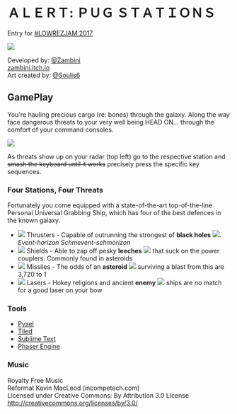 # ＡＬＥＲＴ: ＰＵＧ ＳＴＡＴＩＯＮＳ #
Entry for [#LOWREZJAM 2017][12]

![][20]

Developed by: [@Zambini][0]  
[zambini.itch.io][1]  
Art created by: [@Soulis6][2]  

## GamePlay ##
You're hauling precious cargo (re: bones) through the galaxy. Along the way face dangerous threats to your very well being HEAD ON... through the comfort of your command consoles.

![][21]

As threats show up on your radar (top left) go to the respective station and ~~smash the keyboard until it works~~ precisely press the specific key sequences.
### Four Stations, Four Threats ###
Fortunately you come equipped with a state-of-the-art top-of-the-line Personal Universal Grabbing Ship, which has four of the best defences in the known galaxy.
* ![][40] Thrusters - Capable of outrunning the strongest of **black holes** ![][30]. _Event-horizon Schmevent-schmorizon_
* ![][42] Shields - Able to zap off pesky **leeches** ![][32] that suck on the power couplers. Commonly found in asteroids
* ![][43] Missiles - The odds of an **asteroid** ![][33] surviving a blast from this are 3,720 to 1
* ![][41] Lasers - Hokey religions and ancient **enemy** ![][31] ships are no match for a good laser on your bow

### Tools ###
* [Pyxel][10]
* [Tiled][11]
* [Sublime Text][13]
* [Phaser Engine][14]

### Music ###
Royalty Free Music  
Reformat Kevin MacLeod (incompetech.com)  
Licensed under Creative Commons: By Attribution 3.0 License  
http://creativecommons.org/licenses/by/3.0/  

[0]: https://twitter.com/zambini845
[1]: https://zambini.itch.io/
[2]: https://twitter.com/Soulis6
[10]: http://pyxeledit.com/
[11]: http://www.mapeditor.org/
[12]: https://itch.io/jam/lowrezjam2017
[13]: https://www.sublimetext.com/
[14]: https://phaser.io/
[20]: https://raw.githubusercontent.com/randonia/lowrezjam2017/master/screenshots/spacepugs.gif
[21]: https://raw.githubusercontent.com/randonia/lowrezjam2017/master/screenshots/stationsuccess.gif
[30]: https://raw.githubusercontent.com/randonia/lowrezjam2017/master/dist/assets/threats_blackhole.gif
[31]: https://raw.githubusercontent.com/randonia/lowrezjam2017/master/dist/assets/threats_enemy.gif
[32]: https://raw.githubusercontent.com/randonia/lowrezjam2017/master/dist/assets/threats_leech.gif
[33]: https://raw.githubusercontent.com/randonia/lowrezjam2017/master/dist/assets/threats_asteroid.gif
[40]: https://raw.githubusercontent.com/randonia/lowrezjam2017/master/dist/assets/stations_thrust.gif
[41]: https://raw.githubusercontent.com/randonia/lowrezjam2017/master/dist/assets/stations_laser.gif
[42]: https://raw.githubusercontent.com/randonia/lowrezjam2017/master/dist/assets/stations_shield.gif
[43]: https://raw.githubusercontent.com/randonia/lowrezjam2017/master/dist/assets/stations_missile.gif
